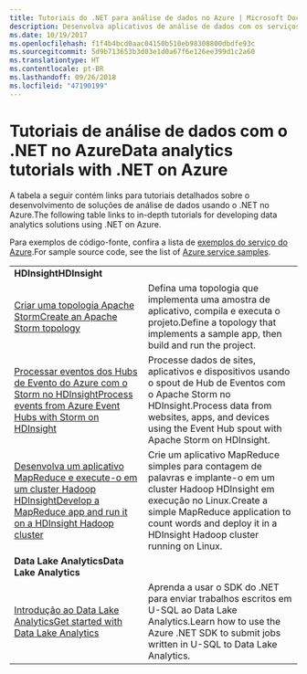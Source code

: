```yaml
---
title: Tutoriais do .NET para análise de dados no Azure | Microsoft Docs
description: Desenvolva aplicativos de análise de dados com os serviços do Microsoft Azure.
ms.date: 10/19/2017
ms.openlocfilehash: f1f4b4bcd0aac04150b510eb98308800dbdfe93c
ms.sourcegitcommit: 5d9b713653b3d03e1d0a67f6e126ee399d1c2a60
ms.translationtype: HT
ms.contentlocale: pt-BR
ms.lasthandoff: 09/26/2018
ms.locfileid: "47190199"
---
```

# <a name="data-analytics-tutorials-with-net-on-azure"></a><span data-ttu-id="dbdc6-103">Tutoriais de análise de dados com o .NET no Azure</span><span class="sxs-lookup"><span data-stu-id="dbdc6-103">Data analytics tutorials with .NET on Azure</span></span>

<span data-ttu-id="dbdc6-104">A tabela a seguir contém links para tutoriais detalhados sobre o desenvolvimento de soluções de análise de dados usando o .NET no Azure.</span><span class="sxs-lookup"><span data-stu-id="dbdc6-104">The following table links to in-depth tutorials for developing data analytics solutions using .NET on Azure.</span></span> 

<span data-ttu-id="dbdc6-105">Para exemplos de código-fonte, confira a lista de [exemplos do serviço do Azure](https://azure.microsoft.com/resources/samples/?platform=dotnet).</span><span class="sxs-lookup"><span data-stu-id="dbdc6-105">For sample source code, see the list of [Azure service samples](https://azure.microsoft.com/resources/samples/?platform=dotnet).</span></span>

| | |
|---|---|
| <span data-ttu-id="dbdc6-106">**HDInsight**</span><span class="sxs-lookup"><span data-stu-id="dbdc6-106">**HDInsight**</span></span> | |
| <span data-ttu-id="dbdc6-107">[Criar uma topologia Apache Storm][1]</span><span class="sxs-lookup"><span data-stu-id="dbdc6-107">[Create an Apache Storm topology][1]</span></span> | <span data-ttu-id="dbdc6-108">Defina uma topologia que implementa uma amostra de aplicativo, compila e executa o projeto.</span><span class="sxs-lookup"><span data-stu-id="dbdc6-108">Define a topology that implements a sample app, then build and run the project.</span></span> | 
| <span data-ttu-id="dbdc6-109">[Processar eventos dos Hubs de Evento do Azure com o Storm no HDInsight][2]</span><span class="sxs-lookup"><span data-stu-id="dbdc6-109">[Process events from Azure Event Hubs with Storm on HDInsight][2]</span></span> | <span data-ttu-id="dbdc6-110">Processe dados de sites, aplicativos e dispositivos usando o spout de Hub de Eventos com o Apache Storm no HDInsight.</span><span class="sxs-lookup"><span data-stu-id="dbdc6-110">Process data from websites, apps, and devices using the Event Hub spout with Apache Storm on HDInsight.</span></span>
| <span data-ttu-id="dbdc6-111">[Desenvolva um aplicativo MapReduce e execute-o em um cluster Hadoop HDInsight][3]</span><span class="sxs-lookup"><span data-stu-id="dbdc6-111">[Develop a MapReduce app and run it on a HDInsight Hadoop cluster][3]</span></span> | <span data-ttu-id="dbdc6-112">Crie um aplicativo MapReduce simples para contagem de palavras e implante-o em um cluster Hadoop HDInsight em execução no Linux.</span><span class="sxs-lookup"><span data-stu-id="dbdc6-112">Create a simple MapReduce application to count words and deploy it in a HDInsight Hadoop cluster running on Linux.</span></span> |
| <span data-ttu-id="dbdc6-113">**Data Lake Analytics**</span><span class="sxs-lookup"><span data-stu-id="dbdc6-113">**Data Lake Analytics**</span></span> | |
| <span data-ttu-id="dbdc6-114">[Introdução ao Data Lake Analytics][4]</span><span class="sxs-lookup"><span data-stu-id="dbdc6-114">[Get started with Data Lake Analytics][4]</span></span> | <span data-ttu-id="dbdc6-115">Aprenda a usar o SDK do .NET para enviar trabalhos escritos em U-SQL ao Data Lake Analytics.</span><span class="sxs-lookup"><span data-stu-id="dbdc6-115">Learn how to use the Azure .NET SDK to submit jobs written in U-SQL to Data Lake Analytics.</span></span>|


[1]: /azure/hdinsight/hdinsight-storm-develop-csharp-event-hub-topology
[2]: /azure/hdinsight/hdinsight-storm-develop-csharp-visual-studio-topology
[3]: /azure/hdinsight/hdinsight-hadoop-dotnet-csharp-mapreduce-streaming
[4]: /azure/data-lake-analytics/data-lake-analytics-get-started-net-sdk